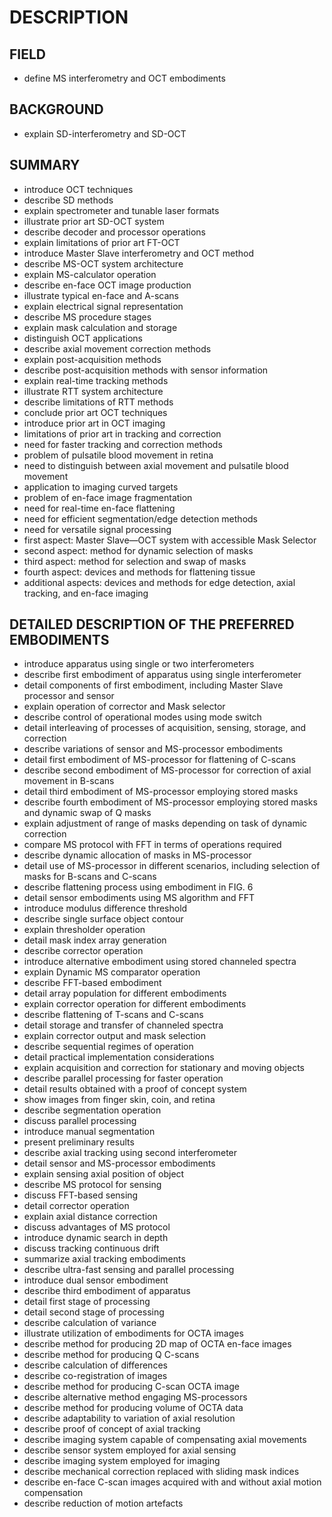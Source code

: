 # DESCRIPTION

## FIELD

- define MS interferometry and OCT embodiments

## BACKGROUND

- explain SD-interferometry and SD-OCT

## SUMMARY

- introduce OCT techniques
- describe SD methods
- explain spectrometer and tunable laser formats
- illustrate prior art SD-OCT system
- describe decoder and processor operations
- explain limitations of prior art FT-OCT
- introduce Master Slave interferometry and OCT method
- describe MS-OCT system architecture
- explain MS-calculator operation
- describe en-face OCT image production
- illustrate typical en-face and A-scans
- explain electrical signal representation
- describe MS procedure stages
- explain mask calculation and storage
- distinguish OCT applications
- describe axial movement correction methods
- explain post-acquisition methods
- describe post-acquisition methods with sensor information
- explain real-time tracking methods
- illustrate RTT system architecture
- describe limitations of RTT methods
- conclude prior art OCT techniques
- introduce prior art in OCT imaging
- limitations of prior art in tracking and correction
- need for faster tracking and correction methods
- problem of pulsatile blood movement in retina
- need to distinguish between axial movement and pulsatile blood movement
- application to imaging curved targets
- problem of en-face image fragmentation
- need for real-time en-face flattening
- need for efficient segmentation/edge detection methods
- need for versatile signal processing
- first aspect: Master Slave—OCT system with accessible Mask Selector
- second aspect: method for dynamic selection of masks
- third aspect: method for selection and swap of masks
- fourth aspect: devices and methods for flattening tissue
- additional aspects: devices and methods for edge detection, axial tracking, and en-face imaging

## DETAILED DESCRIPTION OF THE PREFERRED EMBODIMENTS

- introduce apparatus using single or two interferometers
- describe first embodiment of apparatus using single interferometer
- detail components of first embodiment, including Master Slave processor and sensor
- explain operation of corrector and Mask selector
- describe control of operational modes using mode switch
- detail interleaving of processes of acquisition, sensing, storage, and correction
- describe variations of sensor and MS-processor embodiments
- detail first embodiment of MS-processor for flattening of C-scans
- describe second embodiment of MS-processor for correction of axial movement in B-scans
- detail third embodiment of MS-processor employing stored masks
- describe fourth embodiment of MS-processor employing stored masks and dynamic swap of Q masks
- explain adjustment of range of masks depending on task of dynamic correction
- compare MS protocol with FFT in terms of operations required
- describe dynamic allocation of masks in MS-processor
- detail use of MS-processor in different scenarios, including selection of masks for B-scans and C-scans
- describe flattening process using embodiment in FIG. 6
- detail sensor embodiments using MS algorithm and FFT
- introduce modulus difference threshold
- describe single surface object contour
- explain thresholder operation
- detail mask index array generation
- describe corrector operation
- introduce alternative embodiment using stored channeled spectra
- explain Dynamic MS comparator operation
- describe FFT-based embodiment
- detail array population for different embodiments
- explain corrector operation for different embodiments
- describe flattening of T-scans and C-scans
- detail storage and transfer of channeled spectra
- explain corrector output and mask selection
- describe sequential regimes of operation
- detail practical implementation considerations
- explain acquisition and correction for stationary and moving objects
- describe parallel processing for faster operation
- detail results obtained with a proof of concept system
- show images from finger skin, coin, and retina
- describe segmentation operation
- discuss parallel processing
- introduce manual segmentation
- present preliminary results
- describe axial tracking using second interferometer
- detail sensor and MS-processor embodiments
- explain sensing axial position of object
- describe MS protocol for sensing
- discuss FFT-based sensing
- detail corrector operation
- explain axial distance correction
- discuss advantages of MS protocol
- introduce dynamic search in depth
- discuss tracking continuous drift
- summarize axial tracking embodiments
- describe ultra-fast sensing and parallel processing
- introduce dual sensor embodiment
- describe third embodiment of apparatus
- detail first stage of processing
- detail second stage of processing
- describe calculation of variance
- illustrate utilization of embodiments for OCTA images
- describe method for producing 2D map of OCTA en-face images
- describe method for producing Q C-scans
- describe calculation of differences
- describe co-registration of images
- describe method for producing C-scan OCTA image
- describe alternative method engaging MS-processors
- describe method for producing volume of OCTA data
- describe adaptability to variation of axial resolution
- describe proof of concept of axial tracking
- describe imaging system capable of compensating axial movements
- describe sensor system employed for axial sensing
- describe imaging system employed for imaging
- describe mechanical correction replaced with sliding mask indices
- describe en-face C-scan images acquired with and without axial motion compensation
- describe reduction of motion artefacts

